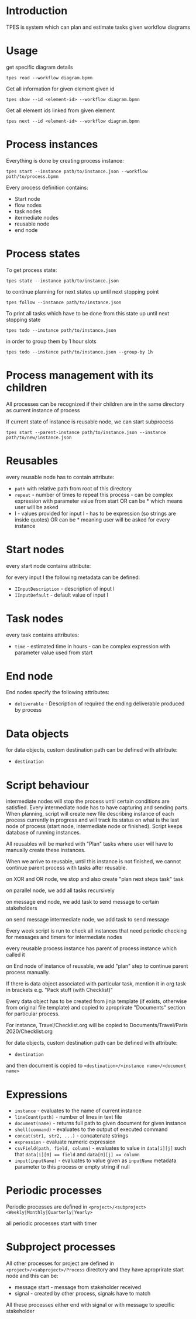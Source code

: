 
# Introduction 

TPES is system which can plan and estimate tasks given workflow diagrams


# Usage 

get specific diagram details

    tpes read --workflow diagram.bpmn

Get all information for given element given id 

    tpes show --id <element-id> --workflow diagram.bpmn

Get all element ids linked from given element

    tpes next --id <element-id> --workflow diagram.bpmn

# Process instances

Everything is done by creating process instance:

    tpes start --instance path/to/instance.json --workflow path/to/process.bpmn


Every process definition contains:

* Start node 
* flow nodes 
* task nodes
* itermediate nodes
* reusable node
* end node 

# Process states 

To get process state:

    tpes state --instance path/to/instance.json

to continue planning for next states up until next stopping point 

    tpes follow --instance path/to/instance.json

To print all tasks which have to be done from this state up until next stopping state

    tpes todo --instance path/to/instance.json

in order to group them by 1 hour slots
    
    tpes todo --instance path/to/instance.json --group-by 1h


# Process management with its children 

All processes can be recognized if their children are in the same directory as current instance of process 

If current state of instance is reusable node, we can start subprocess 

    tpes start --parent-instance path/to/instance.json --instance path/to/new/instance.json 

# Reusables

every reusable node has to contain attribute:

* `path` with relative path from root of this directory 
* `repeat` - number of times to repeat this process - can be complex expression with parameter value from start OR can be * which means user will be asked
* I - values provided for input I  - has to be expression (so strings are inside quotes) OR can be * meaning user will be asked for every instance 

# Start nodes 

every start node contains attribute:


for every input I the following metadata can be defined:

* `IInputDescription` - description of input I 
* `IInputDefault` - default value of input I 

# Task nodes

every task contains attributes:

* `time` - estimated time in hours - can be complex expression with parameter value used from start

# End node

End nodes specify the following attributes:

* `deliverable` - Description of required the ending deliverable produced by process

# Data objects

for data objects, custom destination path can be defined with attribute:

* `destination`

# Script behaviour

intermediate nodes will stop the process until certain conditions are satisfied. Every intermediate node has to have capturing and sending parts. When planning, script will create new file describing instance of each process currently in progress 
and will track its status on what is the last node of process (start node, intermediate node or finished). Script keeps 
database of running instances. 

All reusables will be marked with "Plan" tasks where user will have to manually create these instances. 

When we arrive to reusable, until this instance is not finished, we cannot continue parent process with tasks after reusable.

on XOR and OR node, we stop and also create "plan next steps task" task 

on parallel node, we add all tasks recursively 

on message end node, we add task to send message to certain stakeholders 

on send message intermediate node, we add task to send message 

Every week script is run to check all instances that need periodic checking for messages and timers for intermediate nodes

every reusable process instance has parent of process instance which called it

on End node of instance of reusable, we add "plan" step to continue parent process manually.

If there is data object associated with particular task, mention it in org task in brackets e.g. "Pack stuff (with Checklist)"

Every data object has to be created from jinja template (if exists, otherwise from original file template) and copied
to aproprirate "Documents" section for particular process.

For instance, Travel/Checklist.org will be copied to Documents/Travel/Paris 2020/Checklist.org

for data objects, custom destination path can be defined with attribute:

* `destination`

and then document is copied to `<destination>/<instance name>/<document name>`


# Expressions 

* `instance` - evaluates to the name of current instance 
* `lineCount(path)` - number of lines in text file 
* `document(name)`  - returns full path to given document for given instance 
* `shell(command)` - evaluates to the output of executed command
* `concat(str1, str2, ...)` - concatenate strings
* `expression` - evaluate numeric expression
* `csvField(path, field, column)` - evaluates to value in `data[i][j]` such that `data[i][0] == field` and `data[0][j] == column`
* `input(inputName)` - evaluates to value given as `inputName` metadata parameter to this process or empty string if null

# Periodic processes 

Periodic processes are defined in `<project>/<subproject><Weekly|Monthly|Quarterly|Yearly>` 

all periodic processes start with timer 

# Subproject processes 

All other processes for project are defined in `<project>/<subproject>/Process` directory and they have aproprirate 
start node and this can be:

* message start - message from stakeholder received
* signal - created by other process, signals have to match 


All these processes either end with signal or with message to specific stakeholder 


